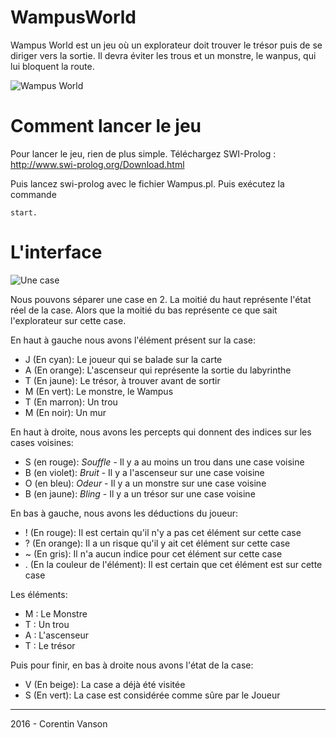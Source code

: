 

# WampusWorld

Wampus World est un jeu où un explorateur doit trouver le trésor puis de se diriger vers la sortie. 
Il devra éviter les trous et un monstre, le wanpus, qui lui bloquent la route.

![Wampus World](http://i.imgur.com/3Z2OYHY.png)

# Comment lancer le jeu

Pour lancer le jeu, rien de plus simple. 
Téléchargez SWI-Prolog : http://www.swi-prolog.org/Download.html

Puis lancez swi-prolog avec le fichier Wampus.pl.
Puis exécutez la commande 

    start.

# L'interface

![Une case](http://i.imgur.com/LVH0gSk.png?1)

Nous pouvons séparer une case en 2.
La moitié du haut représente l'état réel de la case.
Alors que la moitié du bas représente ce que sait l'explorateur sur cette case.

En haut à gauche nous avons l'élément présent sur la case:

 - J (En cyan): Le joueur qui se balade sur la carte
 - A (En orange): L'ascenseur qui représente la sortie du labyrinthe
 - T (En jaune): Le trésor, à trouver avant de sortir
 - M (En vert): Le monstre, le Wampus
 - T (En marron): Un trou
 - M (En noir): Un mur

En haut à droite, nous avons les percepts qui donnent des indices sur les cases voisines: 

 - S (en rouge): *Souffle* - Il y a au moins un trou dans une case voisine
 - B (en violet): *Bruit* - Il y a l'ascenseur sur une case voisine
 - O (en bleu): *Odeur* - Il y a un monstre sur une case voisine
 - B (en jaune): *Bling* - Il y a un trésor sur une case voisine

En bas à gauche, nous avons les déductions du joueur:

 - ! (En rouge): Il est certain qu'il n'y a pas cet élément sur cette case
 - ? (En orange): Il a un risque qu'il y ait cet élément sur cette case
 - ~ (En gris): Il n'a aucun indice pour cet élément sur cette case
 - . (En la couleur de l'élément): Il est certain que cet élément est sur cette case
 
Les éléments:
 
 - M : Le Monstre
 - T : Un trou
 - A : L'ascenseur
 -  T : Le trésor

Puis pour finir, en bas à droite nous avons l'état de la case:

 - V (En beige): La case a déjà été visitée
 - S (En vert): La case est considérée comme sûre par le Joueur
 
------ 
2016 - Corentin Vanson
